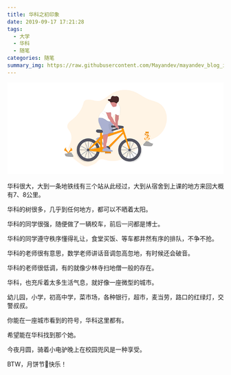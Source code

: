 ```yaml
---
title: 华科之初印象
date: 2019-09-17 17:21:28
tags:
  - 大学
  - 华科
  - 随笔
categories: 随笔
summary_img: https://raw.githubusercontent.com/Mayandev/mayandev_blog_image/master/blog/first-look-hust-0.png
---
```


![](https://raw.githubusercontent.com/Mayandev/mayandev_blog_image/master/blog/first-look-hust-0.png)

华科很大，大到一条地铁线有三个站从此经过，大到从宿舍到上课的地方来回大概有7、8公里。

华科的树很多，几乎到任何地方，都可以不晒着太阳。

华科的同学很强，随便做了一辆校车，前后一问都是博士。

华科的同学遵守秩序懂得礼让，食堂买饭、等车都井然有序的排队，不争不抢。

华科的老师很有意思，数学老师讲话音调忽高忽地，有时候还会破音。

华科的老师很低调，有的就像少林寺扫地僧一般的存在。

华科，也充斥着太多生活气息，就好像一座微型的城市。

幼儿园，小学，初高中学，菜市场，各种银行，超市，麦当劳，路口的红绿灯，交警叔叔。

你能在一座城市看到的符号，华科这里都有。

希望能在华科找到那个她。

今夜月圆，骑着小电驴晚上在校园兜风是一种享受。

BTW，月饼节🥮快乐！


